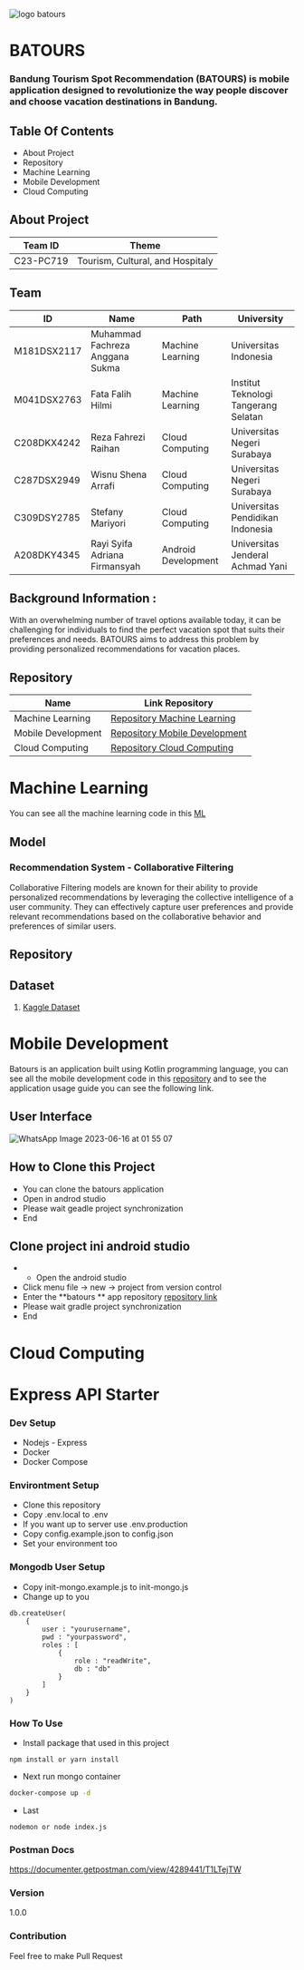 
![logo batours](https://github.com/stefanyy16/batours/assets/104126597/0e6fbddc-1740-4691-91f3-b82ecf945ace)

# BATOURS
### Bandung Tourism Spot Recommendation (BATOURS) is mobile application designed to revolutionize the way people discover and choose vacation destinations in Bandung.

## Table Of Contents
* About Project
* Repository
* Machine Learning
* Mobile Development 
* Cloud Computing 


## About Project
| Team ID | Theme|
| --- | --- |
| C23-PC719 | Tourism, Cultural, and Hospitaly |

## Team
| ID | Name | Path | University | 
| --- | --- | --- | --- |
| M181DSX2117 | Muhammad Fachreza Anggana Sukma | Machine Learning | Universitas Indonesia |
| M041DSX2763 | Fata Falih Hilmi | Machine Learning | Institut Teknologi Tangerang Selatan |
| C208DKX4242 |  Reza Fahrezi Raihan | Cloud Computing | Universitas Negeri Surabaya |
| C287DSX2949 |  Wisnu Shena Arrafi | Cloud Computing | Universitas Negeri Surabaya |
| C309DSY2785 | Stefany Mariyori | Cloud Computing | Universitas Pendidikan Indonesia |
| A208DKY4345 |  Rayi Syifa Adriana Firmansyah | Android Development |  Universitas Jenderal Achmad Yani | 

## Background Information : 
With an overwhelming number of travel options available today, it can be challenging for individuals to find the perfect vacation spot that suits their preferences and needs. BATOURS aims to address this problem by providing personalized recommendations for vacation places.

## Repository
| Name | Link Repository |
| --- | --- |
| Machine Learning | [Repository Machine Learning](https://github.com/ZaeRaihan/BATOURS-ML.git) |
| Mobile Development | [Repository Mobile Development](https://github.com/ZaeRaihan/BATOURS-Mobile.git) |
| Cloud Computing | [Repository Cloud Computing](https://github.com/ZaeRaihan/BATOURS-API.git) |


# Machine Learning
You can see all the machine learning code in this [ML](https://github.com/ZaeRaihan/BATOURS-ML.git)

## Model
### Recommendation System - Collaborative Filtering
Collaborative Filtering models are known for their ability to provide personalized recommendations by leveraging the collective intelligence of a user community. They can effectively capture user preferences and provide relevant recommendations based on the collaborative behavior and preferences of similar users.

## Repository

## Dataset 
1. [Kaggle Dataset](https://www.kaggle.com/datasets/aprabowo/indonesia-tourism-destination)

# Mobile Development 
Batours is an application built using Kotlin programming language, you can see all the mobile development code in this [repository](https://github.com/ZaeRaihan/BATOURS-Mobile.git) and to see the application usage guide you can see the following link.

## User Interface
![WhatsApp Image 2023-06-16 at 01 55 07](https://github.com/stefanyy16/batours/assets/104126597/ad71a36b-72ec-4a62-a4ee-974d31edd21b)


## How to Clone this Project
* You can clone the batours application 
* Open in androd studio
* Please wait geadle project synchronization
* End

## Clone project ini android studio
* * Open the android studio
* Click menu file -> new -> project from version control
* Enter the **batours ** app repository [repository link](https://github.com/ZaeRaihan/BATOURS-API.git)
* Please wait gradle project synchronization
* End

# Cloud Computing
# Express API Starter

### Dev Setup
- Nodejs - Express
- Docker
- Docker Compose

### Environtment Setup
- Clone this repository
- Copy .env.local to .env
- If you want up to server use .env.production
- Copy config.example.json to config.json
- Set your environment too


### Mongodb User Setup
- Copy init-mongo.example.js to init-mongo.js
- Change up to you
```
db.createUser(
    {
        user : "yourusername",
        pwd : "yourpassword",
        roles : [
            {
                role : "readWrite",
                db : "db"            
            }        
        ]    
    }
)
```

### How To Use
- Install package that used in this project
```
npm install or yarn install
```
- Next run mongo container
```bash
docker-compose up -d
```
- Last 
```
nodemon or node index.js
```


### Postman Docs

https://documenter.getpostman.com/view/4289441/T1LTejTW



### Version
1.0.0

### Contribution
Feel free to make Pull Request
